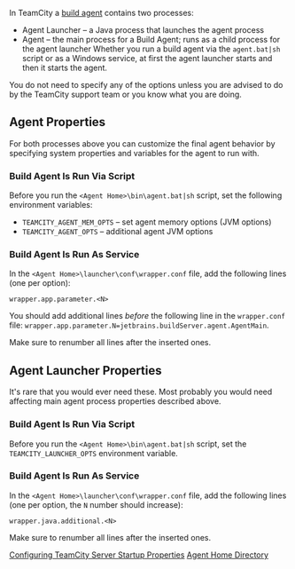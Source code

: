 [//]: # (title: Configuring Build Agent Startup Properties)
[//]: # (auxiliary-id: Configuring Build Agent Startup Properties)

In TeamCity a [build agent](build-agent.md) contains two processes:
* Agent Launcher – a Java process that launches the agent process
* Agent – the main process for a Build Agent; runs as a child process for the agent launcher
Whether you run a build agent via the `agent.bat|sh` script or as a Windows service, at first the agent launcher starts and then it starts the agent.

<note>

You do not need to specify any of the options unless you are advised to do by the TeamCity support team or you know what you are doing.
</note>

## Agent Properties

For both processes above you can customize the final agent behavior by specifying system properties and variables for the agent to run with.

### Build Agent Is Run Via Script

Before you run the `<Agent Home>\bin\agent.bat|sh` script, set the following environment variables:
* `TEAMCITY_AGENT_MEM_OPTS` – set agent memory options (JVM options)
* `TEAMCITY_AGENT_OPTS` – additional agent JVM options

### Build Agent Is Run As Service

In the `<Agent Home>\launcher\conf\wrapper.conf` file, add the following lines (one per option):

```Plain Text
wrapper.app.parameter.<N>

```


<note>
 
You should add additional lines _before_ the following line in the `wrapper.conf` file: `wrapper.app.parameter.N=jetbrains.buildServer.agent.AgentMain`.

Make sure to renumber all lines after the inserted ones.
</note>

## Agent Launcher Properties

It's rare that you would ever need these. Most probably you would need affecting main agent process properties described above.

### Build Agent Is Run Via Script

Before you run the `<Agent Home>\bin\agent.bat|sh` script, set the `TEAMCITY_LAUNCHER_OPTS` environment variable.

### Build Agent Is Run As Service

In the `<Agent Home>\launcher\conf\wrapper.conf` file, add the following lines (one per option, the `N` number should increase):


```Plain Text
wrapper.java.additional.<N>

```


<note>

Make sure to renumber all lines after the inserted ones.
</note>


[//]: # (Internal note. Do not delete. "Configuring Build Agent Startup Propertiesd71e106.txt")    


<seealso>
        <category ref="concepts">
            <a href="configuring-teamcity-server-startup-properties.md">Configuring TeamCity Server Startup Properties</a>
        </category>
        <category ref="admin-guide">
            <a href="agent-home-directory.md">Agent Home Directory</a>
        </category>
</seealso>